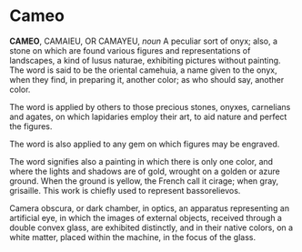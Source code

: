 # Cameo

**CAMEO**, CAMAIEU, OR CAMAYEU, _noun_ A peculiar sort of onyx; also, a stone on which are found various figures and representations of landscapes, a kind of lusus naturae, exhibiting pictures without painting. The word is said to be the oriental camehuia, a name given to the onyx, when they find, in preparing it, another color; as who should say, another color.

The word is applied by others to those precious stones, onyxes, carnelians and agates, on which lapidaries employ their art, to aid nature and perfect the figures.

The word is also applied to any gem on which figures may be engraved.

The word signifies also a painting in which there is only one color, and where the lights and shadows are of gold, wrought on a golden or azure ground. When the ground is yellow, the French call it cirage; when gray, grisaille. This work is chiefly used to represent bassorelievos.

Camera obscura, or dark chamber, in optics, an apparatus representing an artificial eye, in which the images of external objects, received through a double convex glass, are exhibited distinctly, and in their native colors, on a white matter, placed within the machine, in the focus of the glass.